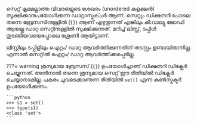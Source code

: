 സെറ്റ് കൃമമല്ലാത്ത വിവരങളുടെ ശേഖരം (unordered കളക്ഷന്‍) സൂക്ഷിക്കാനുപയോഗിക്കുന്ന ഡാറ്റാസ്ട്രക്ചര്‍ ആണ്. സെറ്റും ഡിക്ഷനറി പോലെ തന്നെ ബ്രേസസിനുള്ളില്‍ (`{}`) ആണ് എഴുതുന്നത് എങ്കിലും കീ:വാല്യൂ ജോഡി ആയല്ല ഡാറ്റ സെറ്റിനുള്ളില്‍ സൂക്ഷിക്കുന്നത്. മറിച്ച് ലിസ്റ്റ്, ടപ്പിള്‍ തുടങ്ങിയവയെപ്പോലെ ശ്രേണി ആയിട്ടാണ്. 

ലിസ്റ്റിലും ടപ്പിളിലും ഐറ്റം/ ഡാറ്റ ആവര്‍ത്തിക്കുന്നതിന് തടസ്സം ഉണ്ടായിരുന്നില്ല. എന്നാല്‍ സെറ്റില്‍ ഐറ്റം/ ഡാറ്റ ആവര്‍ത്തിക്കപ്പെടില്ല.

???+ warning
	ശൂന്യമായ ബ്രേസസ് (`{}`) ഉപയോഗിച്ചാണ് ഡിക്ഷനറി ഡിക്ലേര്‍ ചെയ്യുന്നത്. അതിനാല്‍ തന്നെ ശൂന്യമായ സെറ്റ് ഈ രീതിയില്‍ ഡിക്ലേര്‍ ചെയ്യാനാകില്ല. പകരം ചുവടെക്കാണുന്ന രീതിയില്‍ `set()` എന്ന കണ്‍സ്ട്രക്ടര്‍ ഉപയോഗിക്കണം.

    ```python
    >>> s1 = set()
    >>> type(s1)
    <class 'set'>
    ```
